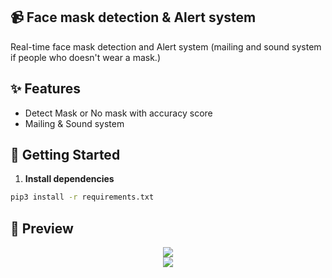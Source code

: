 ## :video_camera: Face mask detection & Alert system
Real-time face mask detection and Alert system (mailing and sound system if people who doesn't wear a mask.)

## ✨ Features

- Detect Mask or No mask with accuracy score
- Mailing & Sound system


## 🚀 Getting Started

1. **Install dependencies**

```sh
pip3 install -r requirements.txt
```

## 🌟 Preview
<div style="text-align: center">
  <img src="https://media.giphy.com/media/FqGWEsqdN5Jm9LwmQx/giphy.gif" border="0" />
</div>
<div style="text-align: center">
  <img src="https://media.giphy.com/media/E0ZnHKJfDMhfVN3rhS/giphy.gif"  border="0" />
</div>
